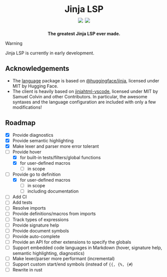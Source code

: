 <h1 align="center">
    Jinja LSP
    <br />
    <img src="https://img.shields.io/badge/license-MIT-blue.svg">
    <img src="https://img.shields.io/badge/PRs-welcome-brightgreen.svg">
    <br />
</h1>

<p align="center">
    <b>The greatest Jinja LSP ever made.</b>
</p>

> [!WARNING]
> Jinja LSP is currently in early development.

## Acknowledgements

- The [language](./packages/language/) package is based on [@huggingface/jinja](https://github.com/huggingface/huggingface.js/tree/main/packages/jinja), licensed under MIT by Hugging Face.
- The client is heavily based on [jinjahtml-vscode](https://github.com/samuelcolvin/jinjahtml-vscode), licensed under MIT by Samuel Colvin and other Contributors. In particular, the awesome syntaxes and the language configuration are included with only a few modifications!

## Roadmap

- [x] Provide diagnostics
- [x] Provide semantic highlighting
- [x] Make lexer and parser more error tolerant
- [ ] Provide hover
  - [x] for built-in tests/filters/global functions
  - [x] for user-defined macros
    - [ ] in scope
- [ ] Provide go to definition
  - [x] for user-defined macros
    - [ ] in scope
    - [ ] including documentation
- [ ] Add CI
- [ ] Add tests
- [ ] Resolve imports
- [ ] Provide definitions/macros from imports
- [ ] Track types of expressions
- [ ] Provide signature help
- [ ] Provide document symbols
- [ ] Provide auto-complete
- [ ] Provide an API for other extensions to specify the globals
- [ ] Support embedded code languages in Markdown (hover, signature help, semantic highlighting, diagnostics)
- [ ] Make lexer/parser more performant (incremental)
- [ ] Support custom start/end symbols (instead of `{{, {%, {#`)
- [ ] Rewrite in rust

